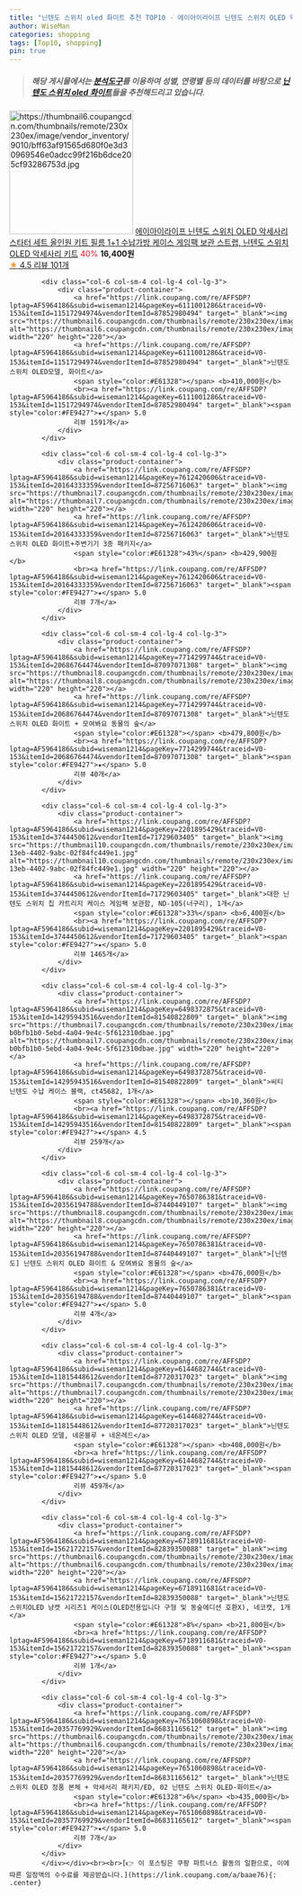 ```yaml
---
title: "닌텐도 스위치 oled 화이트 추천 TOP10 - 에이아이라이프 닌텐도 스위치 OLED 악세사리 스타터 세트 올인원 키트 필름 1+1 수납가방 케이스 게임팩 보관 스트랩, 닌"
author: WiseMan
categories: shopping
tags: [Top10, shopping]
pin: true
---
```


> ##### 해당 게시물에서는 [**분석도구**](https://itemscout.io/)를 이용하여 **성별**, **연령별** 등의 데이터를 바탕으로 [**닌텐도 스위치 oled 화이트**](https://link.coupang.com/a/baae76)들을 추천해드리고 있습니다.
<div class="container"><div class="row">
            <div class="col-6 col-sm-4 col-lg-4 col-lg-3">
                <div class="product-container">
                    <a href="https://link.coupang.com/re/AFFSDP?lptag=AF5964186&subid=wiseman1214&pageKey=6106135692&traceid=V0-153&itemId=11476822586&vendorItemId=78752174636" target="_blank"><img src="https://thumbnail6.coupangcdn.com/thumbnails/remote/230x230ex/image/vendor_inventory/9010/bff63af91565d680f0e3d30969546e0adcc99f216b6dce205cf93286753d.jpg" alt="https://thumbnail6.coupangcdn.com/thumbnails/remote/230x230ex/image/vendor_inventory/9010/bff63af91565d680f0e3d30969546e0adcc99f216b6dce205cf93286753d.jpg" width="220" height="220"></a>
                    <a href="https://link.coupang.com/re/AFFSDP?lptag=AF5964186&subid=wiseman1214&pageKey=6106135692&traceid=V0-153&itemId=11476822586&vendorItemId=78752174636" target="_blank">에이아이라이프 닌텐도 스위치 OLED 악세사리 스타터 세트 올인원 키트 필름 1+1 수납가방 케이스 게임팩 보관 스트랩, 닌텐도 스위치 OLED 악세사리 키트</a>
                    <span style="color:#E61328">40%</span> <b>16,400원</b>
                    <br><a href="https://link.coupang.com/re/AFFSDP?lptag=AF5964186&subid=wiseman1214&pageKey=6106135692&traceid=V0-153&itemId=11476822586&vendorItemId=78752174636" target="_blank"><span style="color:#FE9427">★</span> 4.5
                    리뷰 101개</a>
                </div>
            </div>
            
            <div class="col-6 col-sm-4 col-lg-4 col-lg-3">
                <div class="product-container">
                    <a href="https://link.coupang.com/re/AFFSDP?lptag=AF5964186&subid=wiseman1214&pageKey=6111001286&traceid=V0-153&itemId=11517294974&vendorItemId=87852980494" target="_blank"><img src="https://thumbnail6.coupangcdn.com/thumbnails/remote/230x230ex/image/vendor_inventory/08d7/6cc00af22e03d9ab2319d5c3622c0b80584e4932315cc89898276d1f7ffd.jpg" alt="https://thumbnail6.coupangcdn.com/thumbnails/remote/230x230ex/image/vendor_inventory/08d7/6cc00af22e03d9ab2319d5c3622c0b80584e4932315cc89898276d1f7ffd.jpg" width="220" height="220"></a>
                    <a href="https://link.coupang.com/re/AFFSDP?lptag=AF5964186&subid=wiseman1214&pageKey=6111001286&traceid=V0-153&itemId=11517294974&vendorItemId=87852980494" target="_blank">닌텐도 스위치 OLED모델, 화이트</a>
                    <span style="color:#E61328"></span> <b>410,000원</b>
                    <br><a href="https://link.coupang.com/re/AFFSDP?lptag=AF5964186&subid=wiseman1214&pageKey=6111001286&traceid=V0-153&itemId=11517294974&vendorItemId=87852980494" target="_blank"><span style="color:#FE9427">★</span> 5.0
                    리뷰 1591개</a>
                </div>
            </div>
            
            <div class="col-6 col-sm-4 col-lg-4 col-lg-3">
                <div class="product-container">
                    <a href="https://link.coupang.com/re/AFFSDP?lptag=AF5964186&subid=wiseman1214&pageKey=7612420606&traceid=V0-153&itemId=20164333359&vendorItemId=87256716063" target="_blank"><img src="https://thumbnail7.coupangcdn.com/thumbnails/remote/230x230ex/image/vendor_inventory/c420/38833606d972019351456f584f6cdd214985d9a0cd22a2e9cc1ecd933393.jpg" alt="https://thumbnail7.coupangcdn.com/thumbnails/remote/230x230ex/image/vendor_inventory/c420/38833606d972019351456f584f6cdd214985d9a0cd22a2e9cc1ecd933393.jpg" width="220" height="220"></a>
                    <a href="https://link.coupang.com/re/AFFSDP?lptag=AF5964186&subid=wiseman1214&pageKey=7612420606&traceid=V0-153&itemId=20164333359&vendorItemId=87256716063" target="_blank">닌텐도 스위치 OLED 화이트+주변기기 3종 패키지</a>
                    <span style="color:#E61328">43%</span> <b>429,900원</b>
                    <br><a href="https://link.coupang.com/re/AFFSDP?lptag=AF5964186&subid=wiseman1214&pageKey=7612420606&traceid=V0-153&itemId=20164333359&vendorItemId=87256716063" target="_blank"><span style="color:#FE9427">★</span> 5.0
                    리뷰 7개</a>
                </div>
            </div>
            
            <div class="col-6 col-sm-4 col-lg-4 col-lg-3">
                <div class="product-container">
                    <a href="https://link.coupang.com/re/AFFSDP?lptag=AF5964186&subid=wiseman1214&pageKey=7714299744&traceid=V0-153&itemId=20686764474&vendorItemId=87097071308" target="_blank"><img src="https://thumbnail8.coupangcdn.com/thumbnails/remote/230x230ex/image/vendor_inventory/e13f/b501e1cd5eb7f7306180b65e5f3213e5aa2d7f0a945c1f174e1a18e250a8.jpg" alt="https://thumbnail8.coupangcdn.com/thumbnails/remote/230x230ex/image/vendor_inventory/e13f/b501e1cd5eb7f7306180b65e5f3213e5aa2d7f0a945c1f174e1a18e250a8.jpg" width="220" height="220"></a>
                    <a href="https://link.coupang.com/re/AFFSDP?lptag=AF5964186&subid=wiseman1214&pageKey=7714299744&traceid=V0-153&itemId=20686764474&vendorItemId=87097071308" target="_blank">닌텐도 스위치 OLED 화이트 + 모여봐요 동물의 숲</a>
                    <span style="color:#E61328"></span> <b>479,800원</b>
                    <br><a href="https://link.coupang.com/re/AFFSDP?lptag=AF5964186&subid=wiseman1214&pageKey=7714299744&traceid=V0-153&itemId=20686764474&vendorItemId=87097071308" target="_blank"><span style="color:#FE9427">★</span> 5.0
                    리뷰 40개</a>
                </div>
            </div>
            
            <div class="col-6 col-sm-4 col-lg-4 col-lg-3">
                <div class="product-container">
                    <a href="https://link.coupang.com/re/AFFSDP?lptag=AF5964186&subid=wiseman1214&pageKey=2201895429&traceid=V0-153&itemId=3744450612&vendorItemId=71729603405" target="_blank"><img src="https://thumbnail10.coupangcdn.com/thumbnails/remote/230x230ex/image/retail/images/2020/10/06/11/0/30b48f14-13eb-4402-9abc-02f84fc449e1.jpg" alt="https://thumbnail10.coupangcdn.com/thumbnails/remote/230x230ex/image/retail/images/2020/10/06/11/0/30b48f14-13eb-4402-9abc-02f84fc449e1.jpg" width="220" height="220"></a>
                    <a href="https://link.coupang.com/re/AFFSDP?lptag=AF5964186&subid=wiseman1214&pageKey=2201895429&traceid=V0-153&itemId=3744450612&vendorItemId=71729603405" target="_blank">대한 닌텐도 스위치 칩 카트리지 케이스 게임팩 보관함, ND-105(너구리), 1개</a>
                    <span style="color:#E61328">33%</span> <b>6,400원</b>
                    <br><a href="https://link.coupang.com/re/AFFSDP?lptag=AF5964186&subid=wiseman1214&pageKey=2201895429&traceid=V0-153&itemId=3744450612&vendorItemId=71729603405" target="_blank"><span style="color:#FE9427">★</span> 5.0
                    리뷰 1465개</a>
                </div>
            </div>
            
            <div class="col-6 col-sm-4 col-lg-4 col-lg-3">
                <div class="product-container">
                    <a href="https://link.coupang.com/re/AFFSDP?lptag=AF5964186&subid=wiseman1214&pageKey=6498372875&traceid=V0-153&itemId=14295943516&vendorItemId=81540822809" target="_blank"><img src="https://thumbnail7.coupangcdn.com/thumbnails/remote/230x230ex/image/retail/images/1687121789658429-b0bfb1b0-5ebd-4a04-9e4c-5f612310dbae.jpg" alt="https://thumbnail7.coupangcdn.com/thumbnails/remote/230x230ex/image/retail/images/1687121789658429-b0bfb1b0-5ebd-4a04-9e4c-5f612310dbae.jpg" width="220" height="220"></a>
                    <a href="https://link.coupang.com/re/AFFSDP?lptag=AF5964186&subid=wiseman1214&pageKey=6498372875&traceid=V0-153&itemId=14295943516&vendorItemId=81540822809" target="_blank">씨티 닌텐도 수납 케이스 블랙, ct45682, 1개</a>
                    <span style="color:#E61328"></span> <b>10,360원</b>
                    <br><a href="https://link.coupang.com/re/AFFSDP?lptag=AF5964186&subid=wiseman1214&pageKey=6498372875&traceid=V0-153&itemId=14295943516&vendorItemId=81540822809" target="_blank"><span style="color:#FE9427">★</span> 4.5
                    리뷰 259개</a>
                </div>
            </div>
            
            <div class="col-6 col-sm-4 col-lg-4 col-lg-3">
                <div class="product-container">
                    <a href="https://link.coupang.com/re/AFFSDP?lptag=AF5964186&subid=wiseman1214&pageKey=7650786381&traceid=V0-153&itemId=20356194788&vendorItemId=87440449107" target="_blank"><img src="https://thumbnail8.coupangcdn.com/thumbnails/remote/230x230ex/image/vendor_inventory/f6d8/517a434536d583cd69f1a96014c1ba03d5d9a604ba653ae02d20750a4127.jpg" alt="https://thumbnail8.coupangcdn.com/thumbnails/remote/230x230ex/image/vendor_inventory/f6d8/517a434536d583cd69f1a96014c1ba03d5d9a604ba653ae02d20750a4127.jpg" width="220" height="220"></a>
                    <a href="https://link.coupang.com/re/AFFSDP?lptag=AF5964186&subid=wiseman1214&pageKey=7650786381&traceid=V0-153&itemId=20356194788&vendorItemId=87440449107" target="_blank">[닌텐도] 닌텐도 스위치 OLED 화이트 & 모여봐요 동물의 숲</a>
                    <span style="color:#E61328"></span> <b>476,000원</b>
                    <br><a href="https://link.coupang.com/re/AFFSDP?lptag=AF5964186&subid=wiseman1214&pageKey=7650786381&traceid=V0-153&itemId=20356194788&vendorItemId=87440449107" target="_blank"><span style="color:#FE9427">★</span> 5.0
                    리뷰 4개</a>
                </div>
            </div>
            
            <div class="col-6 col-sm-4 col-lg-4 col-lg-3">
                <div class="product-container">
                    <a href="https://link.coupang.com/re/AFFSDP?lptag=AF5964186&subid=wiseman1214&pageKey=6144682744&traceid=V0-153&itemId=11815448612&vendorItemId=87720317023" target="_blank"><img src="https://thumbnail7.coupangcdn.com/thumbnails/remote/230x230ex/image/vendor_inventory/9998/766187b1b3fbeba1744632b804b72c88870df9378a80edddbde3e75d1c8e.jpg" alt="https://thumbnail7.coupangcdn.com/thumbnails/remote/230x230ex/image/vendor_inventory/9998/766187b1b3fbeba1744632b804b72c88870df9378a80edddbde3e75d1c8e.jpg" width="220" height="220"></a>
                    <a href="https://link.coupang.com/re/AFFSDP?lptag=AF5964186&subid=wiseman1214&pageKey=6144682744&traceid=V0-153&itemId=11815448612&vendorItemId=87720317023" target="_blank">닌텐도 스위치 OLED 모델, 네온블루 + 네온레드</a>
                    <span style="color:#E61328"></span> <b>408,000원</b>
                    <br><a href="https://link.coupang.com/re/AFFSDP?lptag=AF5964186&subid=wiseman1214&pageKey=6144682744&traceid=V0-153&itemId=11815448612&vendorItemId=87720317023" target="_blank"><span style="color:#FE9427">★</span> 5.0
                    리뷰 459개</a>
                </div>
            </div>
            
            <div class="col-6 col-sm-4 col-lg-4 col-lg-3">
                <div class="product-container">
                    <a href="https://link.coupang.com/re/AFFSDP?lptag=AF5964186&subid=wiseman1214&pageKey=6718911681&traceid=V0-153&itemId=15621722157&vendorItemId=82839350088" target="_blank"><img src="https://thumbnail6.coupangcdn.com/thumbnails/remote/230x230ex/image/vendor_inventory/a679/1d31777097e008a24c597ee7b282bafae2f0b62a684fcd27f047ac347df8.jpg" alt="https://thumbnail6.coupangcdn.com/thumbnails/remote/230x230ex/image/vendor_inventory/a679/1d31777097e008a24c597ee7b282bafae2f0b62a684fcd27f047ac347df8.jpg" width="220" height="220"></a>
                    <a href="https://link.coupang.com/re/AFFSDP?lptag=AF5964186&subid=wiseman1214&pageKey=6718911681&traceid=V0-153&itemId=15621722157&vendorItemId=82839350088" target="_blank">닌텐도 스위치OLED 냥캣 시리즈1 케이스(OLED전용입니다 구형 및 동숲에디션 호환X), 네코캣, 1개</a>
                    <span style="color:#E61328">8%</span> <b>21,800원</b>
                    <br><a href="https://link.coupang.com/re/AFFSDP?lptag=AF5964186&subid=wiseman1214&pageKey=6718911681&traceid=V0-153&itemId=15621722157&vendorItemId=82839350088" target="_blank"><span style="color:#FE9427">★</span> 5.0
                    리뷰 1개</a>
                </div>
            </div>
            
            <div class="col-6 col-sm-4 col-lg-4 col-lg-3">
                <div class="product-container">
                    <a href="https://link.coupang.com/re/AFFSDP?lptag=AF5964186&subid=wiseman1214&pageKey=7651060898&traceid=V0-153&itemId=20357769929&vendorItemId=86831165612" target="_blank"><img src="https://thumbnail6.coupangcdn.com/thumbnails/remote/230x230ex/image/vendor_inventory/b18a/573bb79be8a1c8c3047d4beae9b1f215bb91c5a3ae9061ceffbe77a58f85.jpg" alt="https://thumbnail6.coupangcdn.com/thumbnails/remote/230x230ex/image/vendor_inventory/b18a/573bb79be8a1c8c3047d4beae9b1f215bb91c5a3ae9061ceffbe77a58f85.jpg" width="220" height="220"></a>
                    <a href="https://link.coupang.com/re/AFFSDP?lptag=AF5964186&subid=wiseman1214&pageKey=7651060898&traceid=V0-153&itemId=20357769929&vendorItemId=86831165612" target="_blank">닌텐도 스위치 OLED 정품 본체 + 악세서리 패키지/ED, 02 닌텐도 스위치 OLED-화이트</a>
                    <span style="color:#E61328">6%</span> <b>435,000원</b>
                    <br><a href="https://link.coupang.com/re/AFFSDP?lptag=AF5964186&subid=wiseman1214&pageKey=7651060898&traceid=V0-153&itemId=20357769929&vendorItemId=86831165612" target="_blank"><span style="color:#FE9427">★</span> 5.0
                    리뷰 7개</a>
                </div>
            </div>
            </div></div><br><br>[👉 이 포스팅은 쿠팡 파트너스 활동의 일환으로, 이에 따른 일정액의 수수료를 제공받습니다.](https://link.coupang.com/a/baae76){: .center}